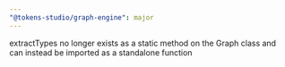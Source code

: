 ```yaml
---
"@tokens-studio/graph-engine": major
---
```


extractTypes no longer exists as a static method on the Graph class and can instead be imported as a standalone function
